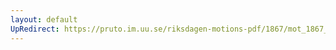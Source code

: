 ```yaml
---
layout: default
UpRedirect: https://pruto.im.uu.se/riksdagen-motions-pdf/1867/mot_1867__ak__76/mot_1867__ak__76-002.pdf
---
```


